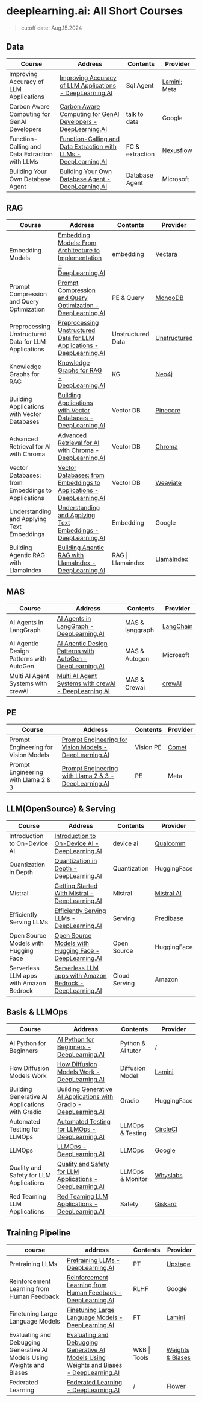 # deeplearning.ai: All Short Courses

> cutoff date: Aug.15.2024 

## Data

| Course                                         | Address                                                      | Contents        | Provider                               |
| ---------------------------------------------- | ------------------------------------------------------------ | --------------- | -------------------------------------- |
| Improving Accuracy of LLM Applications         | [Improving Accuracy of LLM Applications - DeepLearning.AI](https://www.deeplearning.ai/short-courses/improving-accuracy-of-llm-applications/) | Sql Agent       | [Lamini](https://www.lamini.ai/); Meta |
| Carbon Aware Computing for GenAI Developers    | [Carbon Aware Computing for GenAI Developers - DeepLearning.AI](https://www.deeplearning.ai/short-courses/carbon-aware-computing-for-genai-developers/) | talk to data    | Google                                 |
| Function-Calling and Data Extraction with LLMs | [Function-Calling and Data Extraction with LLMs - DeepLearning.AI](https://www.deeplearning.ai/short-courses/function-calling-and-data-extraction-with-llms/) | FC & extraction | [Nexusflow](https://nexusflow.ai/)     |
| Building Your Own Database Agent               | [Building Your Own Database Agent - DeepLearning.AI](https://www.deeplearning.ai/short-courses/building-your-own-database-agent/) | Database Agent  | Microsoft                              |

## RAG

| Course                                               | Address                                                      | Contents          | Provider                                 |
| ---------------------------------------------------- | ------------------------------------------------------------ | ----------------- | ---------------------------------------- |
| Embedding Models                                     | [Embedding Models: From Architecture to Implementation - DeepLearning.AI](https://www.deeplearning.ai/short-courses/embedding-models-from-architecture-to-implementation/) | embedding         | [Vectara](https://vectara.com/)          |
| Prompt Compression and Query Optimization            | [Prompt Compression and Query Optimization - DeepLearning.AI](https://www.deeplearning.ai/short-courses/prompt-compression-and-query-optimization/) | PE & Query        | [MongoDB](https://www.mongodb.com/)      |
| Preprocessing Unstructured Data for LLM Applications | [Preprocessing Unstructured Data for LLM Applications - DeepLearning.AI](https://www.deeplearning.ai/short-courses/preprocessing-unstructured-data-for-llm-applications/) | Unstructured Data | [Unstructured](https://unstructured.io/) |
| Knowledge Graphs for RAG                             | [Knowledge Graphs for RAG - DeepLearning.AI](https://www.deeplearning.ai/short-courses/knowledge-graphs-rag/) | KG                | [Neo4j](https://neo4j.com/)              |
| Building Applications with Vector Databases          | [Building Applications with Vector Databases - DeepLearning.AI](https://www.deeplearning.ai/short-courses/building-applications-vector-databases/) | Vector DB         | [Pinecore](https://www.pinecone.io)      |
| Advanced Retrieval for AI with Chroma                | [Advanced Retrieval for AI with Chroma - DeepLearning.AI](https://www.deeplearning.ai/short-courses/advanced-retrieval-for-ai/) | Vector DB         | [Chroma](https://www.trychroma.com/)     |
| Vector Databases: from Embeddings to Applications    | [Vector Databases: from Embeddings to Applications - DeepLearning.AI](https://www.deeplearning.ai/short-courses/vector-databases-embeddings-applications/) | Vector DB         | [Weaviate](https://weaviate.io/)         |
| Understanding and Applying Text Embeddings           | [Understanding and Applying Text Embeddings - DeepLearning.AI](https://www.deeplearning.ai/short-courses/google-cloud-vertex-ai/) | Embedding         | Google                                   |
| Building Agentic RAG with LlamaIndex                 | [Building Agentic RAG with LlamaIndex - DeepLearning.AI](https://www.deeplearning.ai/short-courses/building-agentic-rag-with-llamaindex/) | RAG \| Llamaindex | [LlamaIndex](https://www.llamaindex.ai/) |

## MAS

| Course                                  | Address                                                      | Contents        | Provider                                |
| --------------------------------------- | ------------------------------------------------------------ | --------------- | --------------------------------------- |
| AI Agents in LangGraph                  | [AI Agents in LangGraph - DeepLearning.AI](https://www.deeplearning.ai/short-courses/ai-agents-in-langgraph/) | MAS & langgraph | [LangChain](https://www.langchain.com/) |
| AI Agentic Design Patterns with AutoGen | [AI Agentic Design Patterns with AutoGen - DeepLearning.AI](https://www.deeplearning.ai/short-courses/ai-agentic-design-patterns-with-autogen/) | MAS & Autogen   | Microsoft                               |
| Multi AI Agent Systems with crewAI      | [Multi AI Agent Systems with crewAI - DeepLearning.AI](https://www.deeplearning.ai/short-courses/multi-ai-agent-systems-with-crewai/) | MAS & Crewai    | [crewAI](https://www.crewai.com/)       |

## PE

| Course                               | Address                                                      | Contents  | Provider                                                     |
| ------------------------------------ | ------------------------------------------------------------ | --------- | ------------------------------------------------------------ |
| Prompt Engineering for Vision Models | [Prompt Engineering for Vision Models - DeepLearning.AI](https://www.deeplearning.ai/short-courses/prompt-engineering-for-vision-models/) | Vision PE | [Comet](https://www.comet.com/site/?utm_source=dlai&utm_medium=course&utm_campaign=prompt_engineering_for_vision_models&utm_content=dlai_lp) |
| Prompt Engineering with Llama 2 & 3  | [Prompt Engineering with Llama 2 & 3 - DeepLearning.AI](https://www.deeplearning.ai/short-courses/prompt-engineering-with-llama-2/) | PE        | Meta                                                         |

## LLM(OpenSource) & Serving

| Course                                  | Address                                                      | Contents      | Provider                              |
| --------------------------------------- | ------------------------------------------------------------ | ------------- | ------------------------------------- |
| Introduction to On-Device AI            | [Introduction to On-Device AI - DeepLearning.AI](https://www.deeplearning.ai/short-courses/introduction-to-on-device-ai/) | device ai     | [Qualcomm](https://www.qualcomm.com/) |
| Quantization in Depth                   | [Quantization in Depth - DeepLearning.AI](https://www.deeplearning.ai/short-courses/quantization-in-depth/) | Quantization  | HuggingFace                           |
| Mistral                                 | [Getting Started With Mistral - DeepLearning.AI](https://www.deeplearning.ai/short-courses/getting-started-with-mistral/) | Mistral       | [Mistral AI](https://mistral.ai/)     |
| Efficiently Serving LLMs                | [Efficiently Serving LLMs - DeepLearning.AI](https://www.deeplearning.ai/short-courses/efficiently-serving-llms/) | Serving       | [Predibase](https://predibase.com/)   |
| Open Source Models with Hugging Face    | [Open Source Models with Hugging Face - DeepLearning.AI](https://www.deeplearning.ai/short-courses/open-source-models-hugging-face/) | Open Source   | HuggingFace                           |
| Serverless LLM apps with Amazon Bedrock | [Serverless LLM apps with Amazon Bedrock - DeepLearning.AI](https://www.deeplearning.ai/short-courses/serverless-llm-apps-amazon-bedrock/) | Cloud Serving | Amazon                                |

## Basis & LLMOps

| Course                                          | Address                                                      | Contents          | Provider                           |
| ----------------------------------------------- | ------------------------------------------------------------ | ----------------- | ---------------------------------- |
| AI Python for Beginners                         | [AI Python for Beginners - DeepLearning.AI](https://www.deeplearning.ai/short-courses/ai-python-for-beginners/) | Python & AI tutor | /                                  |
| How Diffusion Models Work                       | [How Diffusion Models Work - DeepLearning.AI](https://www.deeplearning.ai/short-courses/how-diffusion-models-work/) | Diffusion Model   | [Lamini](https://www.lamini.ai/)   |
| Building Generative AI Applications with Gradio | [Building Generative AI Applications with Gradio - DeepLearning.AI](https://www.deeplearning.ai/short-courses/building-generative-ai-applications-with-gradio/) | Gradio            | HuggingFace                        |
| Automated Testing for LLMOps                    | [Automated Testing for LLMOps - DeepLearning.AI](https://www.deeplearning.ai/short-courses/automated-testing-llmops/) | LLMOps & Testing  | [CircleCI](https://circleci.com/)  |
| LLMOps                                          | [LLMOps - DeepLearning.AI](https://www.deeplearning.ai/short-courses/llmops/) | LLMOps            | Google                             |
| Quality and Safety for LLM Applications         | [Quality and Safety for LLM Applications - DeepLearning.AI](https://www.deeplearning.ai/short-courses/quality-safety-llm-applications/) | LLMOps &  Monitor | [Whyslabs](https://www.whylabs.ai) |
| Red Teaming LLM Applications                    | [Red Teaming LLM Applications - DeepLearning.AI](https://www.deeplearning.ai/short-courses/red-teaming-llm-applications/) | Safety            | [Giskard](https://www.giskard.ai/) |

## Training Pipeline

| course                                                       | address                                                      | Contents     | Provider                                  |
| ------------------------------------------------------------ | ------------------------------------------------------------ | ------------ | ----------------------------------------- |
| Pretraining LLMs                                             | [Pretraining LLMs - DeepLearning.AI](https://www.deeplearning.ai/short-courses/pretraining-llms/) | PT           | [Upstage](https://www.upstage.ai/)        |
| Reinforcement Learning from Human Feedback                   | [Reinforcement Learning from Human Feedback - DeepLearning.AI](https://www.deeplearning.ai/short-courses/reinforcement-learning-from-human-feedback/) | RLHF         | Google                                    |
| Finetuning Large Language Models                             | [Finetuning Large Language Models - DeepLearning.AI](https://www.deeplearning.ai/short-courses/finetuning-large-language-models/) | FT           | [Lamini](https://www.lamini.ai/)          |
| Evaluating and Debugging Generative AI Models Using Weights and Biases | [Evaluating and Debugging Generative AI Models Using Weights and Biases - DeepLearning.AI](https://www.deeplearning.ai/short-courses/evaluating-debugging-generative-ai/) | W&B \| Tools | [Weights & Biases](https://wandb.ai/site) |
| Federated Learning                                           | [Federated Learning - DeepLearning.AI](https://www.deeplearning.ai/short-courses/intro-to-federated-learning/) | /            | [Flower](https://flower.ai/)              |

